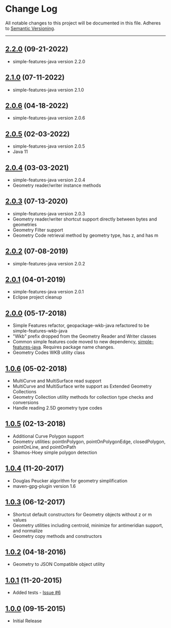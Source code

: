 # Change Log
All notable changes to this project will be documented in this file.
Adheres to [Semantic Versioning](http://semver.org/).

---

## [2.2.0](https://github.com/ngageoint/simple-features-wkb-java/releases/tag/2.2.0) (09-21-2022)

* simple-features-java version 2.2.0

## [2.1.0](https://github.com/ngageoint/simple-features-wkb-java/releases/tag/2.1.0) (07-11-2022)

* simple-features-java version 2.1.0

## [2.0.6](https://github.com/ngageoint/simple-features-wkb-java/releases/tag/2.0.6) (04-18-2022)

* simple-features-java version 2.0.6

## [2.0.5](https://github.com/ngageoint/simple-features-wkb-java/releases/tag/2.0.5) (02-03-2022)

* simple-features-java version 2.0.5
* Java 11

## [2.0.4](https://github.com/ngageoint/simple-features-wkb-java/releases/tag/2.0.4) (03-03-2021)

* simple-features-java version 2.0.4
* Geometry reader/writer instance methods

## [2.0.3](https://github.com/ngageoint/simple-features-wkb-java/releases/tag/2.0.3) (07-13-2020)

* simple-features-java version 2.0.3
* Geometry reader/writer shortcut support directly between bytes and geometries
* Geometry Filter support
* Geometry Code retrieval method by geometry type, has z, and has m

## [2.0.2](https://github.com/ngageoint/simple-features-wkb-java/releases/tag/2.0.2) (07-08-2019)

* simple-features-java version 2.0.2

## [2.0.1](https://github.com/ngageoint/simple-features-wkb-java/releases/tag/2.0.1) (04-01-2019)

* simple-features-java version 2.0.1
* Eclipse project cleanup

## [2.0.0](https://github.com/ngageoint/simple-features-wkb-java/releases/tag/2.0.0) (05-17-2018)

* Simple Features refactor, geopackage-wkb-java refactored to be simple-features-wkb-java
* "Wkb" prefix dropped from the Geometry Reader and Writer classes
* Common simple features code moved to new dependency, [simple-features-java](https://github.com/ngageoint/simple-features-java). Requires package name changes.
* Geometry Codes WKB utility class

## [1.0.6](https://github.com/ngageoint/geopackage-wkb-java/releases/tag/1.0.6) (05-02-2018)

* MultiCurve and MultiSurface read support
* MultiCurve and MultiSurface write support as Extended Geometry Collections
* Geometry Collection utility methods for collection type checks and conversions
* Handle reading 2.5D geometry type codes

## [1.0.5](https://github.com/ngageoint/geopackage-wkb-java/releases/tag/1.0.5) (02-13-2018)

* Additional Curve Polygon support
* Geometry utilities: pointInPolygon, pointOnPolygonEdge, closedPolygon, pointOnLine, and pointOnPath
* Shamos-Hoey simple polygon detection

## [1.0.4](https://github.com/ngageoint/geopackage-wkb-java/releases/tag/1.0.4) (11-20-2017)

* Douglas Peucker algorithm for geometry simplification
* maven-gpg-plugin version 1.6

## [1.0.3](https://github.com/ngageoint/geopackage-wkb-java/releases/tag/1.0.3) (06-12-2017)

* Shortcut default constructors for Geometry objects without z or m values
* Geometry utilities including centroid, minimize for antimeridian support, and normalize
* Geometry copy methods and constructors

## [1.0.2](https://github.com/ngageoint/geopackage-wkb-java/releases/tag/1.0.2) (04-18-2016)

* Geometry to JSON Compatible object utility

## [1.0.1](https://github.com/ngageoint/geopackage-wkb-java/releases/tag/1.0.1) (11-20-2015)

* Added tests - [Issue #6](https://github.com/ngageoint/geopackage-wkb-java/issues/6)

## [1.0.0](https://github.com/ngageoint/geopackage-wkb-java/releases/tag/1.0.0) (09-15-2015)

* Initial Release

